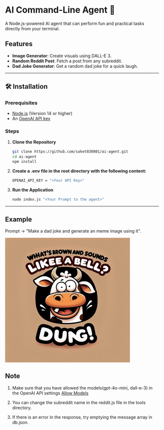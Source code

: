 # AI Command-Line Agent 🚀

A Node.js-powered AI agent that can perform fun and practical tasks directly from your terminal.

## Features
- **Image Generator**: Create visuals using DALL-E 3.
- **Random Reddit Post**: Fetch a post from any subreddit.
- **Dad Joke Generator**: Get a random dad joke for a quick laugh.

---

## 🛠️ Installation

### Prerequisites
- [Node.js](https://nodejs.org/) (Version 14 or higher)
- An [OpenAI API key](https://platform.openai.com/)

### Steps
1. **Clone the Repository**  
   ```bash
   git clone https://github.com/saket030801/ai-agent.git
   cd ai-agent
   npm install   
   ```
2. **Create a .env file in the root directory with the following content:**
   ```bash
   OPENAI_API_KEY = "<Your API Key>"
   ```
3. **Run the Application**
   ```bash
   node index.js "<Your Prompt to the agent>"
   ```

---


## Example

Prompt -> "Make a dad joke and generate an meme image using it".

![Meme Image](meme.jpg)

## Note

1. Make sure that you have allowed the models(gpt-4o-mini, dall-e-3) in the OpenAI API settings [Allow Models](https://platform.openai.com/settings/proj_CnvtUnzWKTNdvPSUKuZbZvUd/limits)

2. You can change the subreddit name in the reddit.js file in the tools directory.

3. If there is an error in the response, try emptying the message array in db.json.






